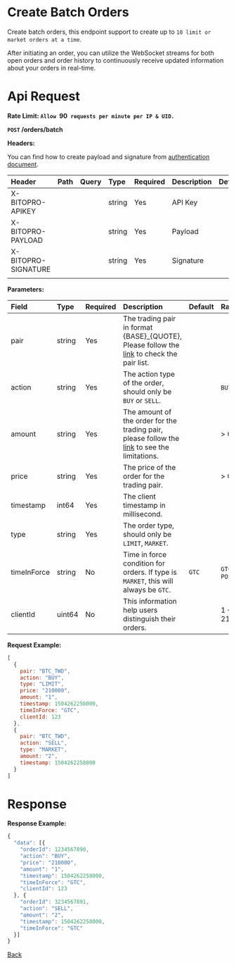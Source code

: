 # Create Batch Orders

Create batch orders, this endpoint support to create up to `10 limit or market orders at a time`.

> 
After initiating an order, you can utilize the WebSocket streams for both open orders and order history to continuously receive updated information about your orders in real-time.


# Api Request
**Rate Limit: `Allow `90` requests per minute per IP & UID.`**

**`POST` /orders/batch**

**Headers:**

You can find how to create payload and signature from [authentication document](../../README.md#api-security-protocol).

| Header              | Path | Query | Type   | Required | Description                       | Default | Range | Example |
| :------------------ | :--- | :---- | :----- | :------- | :-------------------------------- | :------ | :---- | :------ |
| X-BITOPRO-APIKEY    |      |       | string | Yes      | API Key     |         |       |         |
| X-BITOPRO-PAYLOAD   |      |       | string | Yes      | Payload    |         |       |         |
| X-BITOPRO-SIGNATURE |      |       | string | Yes      | Signature|         |       |         |
|                     |      |       |        |          |                                   |         |       |         |

**Parameters:**

| Field       | Type   | Required | Description                                                                                                                  | Default | Range              | Example       |
| :---------- | :----- | :------- | :--------------------------------------------------------------------------------------------------------------------------- | :------ | :----------------- | :------------ |
| pair        | string | Yes      | The trading pair in format {BASE}_{QUOTE}, Please follow the [link](https://www.bitopro.com/fees) to check the pair list.    |         |                    | bito\_eth     |
| action      | string | Yes      | The action type of the order, should only be `BUY` or `SELL`.                                                                |         | `BUY` or `SELL`    | `BUY`         |
| amount      | string | Yes      | The amount of the order for the trading pair, please follow the [link](https://www.bitopro.com/fees) to see the limitations. |         | > 0                | 100           |
| price       | string | Yes      | The price of the order for the trading pair.                                                                                 |         | > 0                | 10            |
| timestamp   | int64  | Yes      | The client timestamp in millisecond.                                                                                         |         |                    | 1504262258000 |
| type        | string | Yes      | The order type, should only be `LIMIT`, `MARKET`.                                                                            |
| timeInForce | string | No       | Time in force condition for orders. If type is `MARKET`, this will always be `GTC`.                                          | `GTC`   | `GTC`, `POST_ONLY` | POST_ONLY     |
| clientId    | uint64 | No       | This information help users distinguish their orders.                                                                        |         | 1 ~ 2147483647     | 12345         |


**Request Example:**

```javascript
[
  {
    pair: "BTC_TWD",
    action: "BUY",
    type: "LIMIT",
    price: "210000",
    amount: "1",
    timestamp: 1504262258000,
    timeInForce: "GTC",
    clientId: 123
  }, 
  {
    pair: "BTC_TWD",
    action: "SELL",
    type: "MARKET",
    amount: "2",
    timestamp: 1504262258000
  }
]
```

# Response

**Response Example:**

```javascript
{
  "data": [{
    "orderId": 1234567890,
    "action": "BUY",
    "price": "210000",
    "amount": "1",
    "timestamp": 1504262258000,
    "timeInForce": "GTC",
    "clientId": 123
  }, {
    "orderId": 3234567891,
    "action": "SELL",
    "amount": "2",
    "timestamp": 1504262258000,
    "timeInForce": "GTC"
  }]
}
```
[Back](../summary.md)